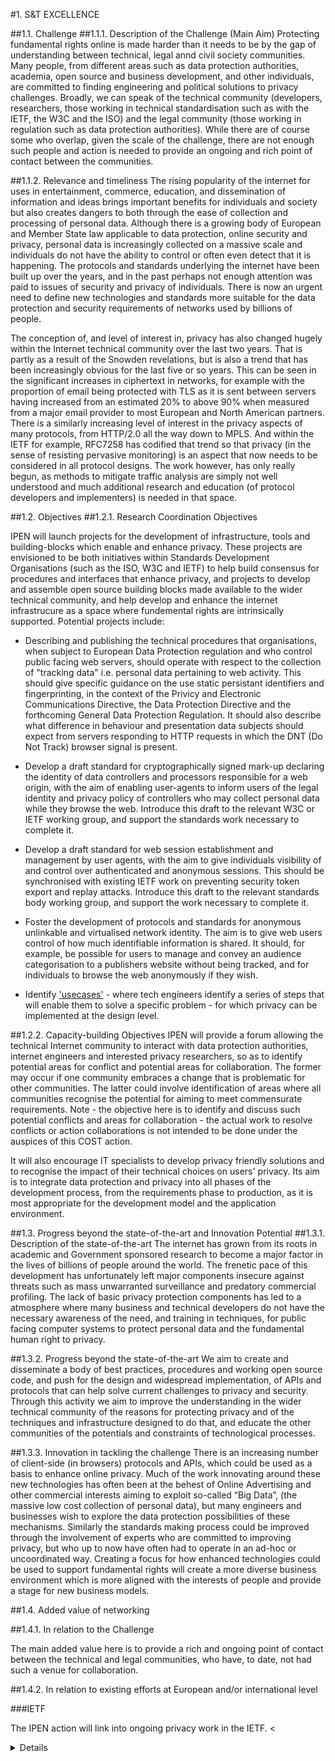#1.	S&T EXCELLENCE

##1.1.	Challenge 
##1.1.1.	Description of the Challenge (Main Aim)
Protecting fundamental rights online is made harder than it needs to be by the gap of understanding between technical, legal annd civil society communities.
Many people, from different areas such as data protection authorities, academia, open source and business development, and other individuals, are committed to finding engineering and political solutions to privacy challenges. Broadly, we can speak of the technical community (developers, researchers, those working in technical standardisation such as with the IETF, the W3C and the ISO) and the legal community (those working in regulation such as data protection authorities). While there are of course some who overlap, given the scale of the challenge, there are not enough such people and action is needed to provide an ongoing and rich point of contact between the communities.


##1.1.2.	Relevance and timeliness
The rising popularity of the internet for uses in entertainment, commerce, education, and dissemination of information and ideas brings important benefits for individuals and society but also creates dangers to both through the ease of collection and processing of personal data. Although there is a growing body of European and Member State law applicable to data protection, online security and privacy, personal data is increasingly collected on a massive scale and individuals do not have the ability to control or often even detect that it is happening. The protocols and standards underlying the internet have been built up over the years, and in the past perhaps not enough attention was paid to issues of security and privacy of individuals. There is now an urgent need to define new technologies and standards more suitable for the data protection and security requirements of networks used by billions of people.

The conception of, and level of interest in, privacy has also changed hugely within the Internet technical community over the last two years. That is partly as a result of the Snowden revelations, but is also a trend that has been increasingly obvious for the last five or so years. This can be seen in the significant increases in ciphertext in networks, for example with the proportion of email being protected with TLS as it is sent between servers having increased from an estimated 20% to above 90% when measured from a major email provider to most European and North American partners. There is a similarly increasing level of interest in the privacy aspects of many protocols, from HTTP/2.0 all the way down to MPLS. And within the IETF for example, RFC7258 has codified that trend so that privacy (in the sense of resisting pervasive monitoring) is an aspect that now needs to be considered in all protocol designs. The work however, has only really begun, as methods to mitigate traffic analysis are simply not well understood and much additional research and education (of protocol developers and implementers) is needed in that space. 



##1.2.	Objectives
##1.2.1.	Research Coordination Objectives

IPEN will launch projects for the development of infrastructure, tools and building-blocks which enable and enhance privacy. 
These projects are envisioned to be both initiatives within Standards Development Organisations (such as the ISO, W3C and IETF) to help build consensus for procedures and interfaces that enhance privacy, and projects to develop and assemble open source building blocks made available to the wider technical community, and help develop and enhance the internet infrastrucure as a space where fundemental rights are intrinsically supported. Potential projects include:
  - Describing and publishing the technical procedures that organisations, when subject to European Data Protection regulation and who control public facing web servers, should operate with respect to the collection of "tracking data" i.e. personal data pertaining to web activity. This should give specific guidance on the use static persistant identifiers and fingerprinting, in the context of the Privicy and Electronic Communications Directive, the Data Protection Directive and the forthcoming General Data Protection Regulation.  It should also describe what difference in behaviour and presentation data subjects should expect from servers responding to HTTP requests in which the DNT (Do Not Track) browser signal is present. 
    
  - Develop a draft standard for cryptographically signed mark-up declaring the identity of data controllers and processors responsible for a web origin, with the aim of enabling user-agents to inform users of the legal identity and privacy policy of controllers who may collect personal data while they browse the web. Introduce this draft to the relevant W3C or IETF working group, and support the standards work necessary to complete it. 

  - Develop a draft standard for web session establishment and management by user agents, with the aim to give individuals visibility of and control over authenticated and anonymous sessions. This should be synchronised with existing IETF work on preventing security token export and replay attacks. Introduce this draft to the relevant standards body working group, and support the work necessary to complete it.
        
  - Foster the development of protocols and standards for anonymous unlinkable and virtualised network identity. The aim is to give web users control of how much identifiable information is shared. It should, for example, be possible for users to manage and convey an audience categorisation to a publishers website without being tracked, and for    individuals to browse the web anonymously if they wish. 

  - Identify ['usecases'](http://www.techopedia.com/definition/25813/use-case) - where tech engineers identify a series of steps that will enable them to solve a specific problem - for which privacy can be implemented at the design level.
    





##1.2.2.	Capacity-building Objectives
IPEN will provide a forum allowing the technical Internet community to interact with data protection authorities, internet engineers and interested privacy researchers, so as to identify potential areas for conflict and potential areas for collaboration. The former may occur if one community embraces a change that is problematic for other communities. The latter could involve identification of areas where all communities recognise the potential for aiming to meet commensurate requirements. Note - the objective here is to identify and discuss such potential conflicts and areas for collaboration - the actual work to resolve conflicts or action collaborations is not intended to be done under the auspices of this COST action.

It will also encourage IT specialists to develop privacy friendly solutions and to recognise the impact of their technical choices on users' privacy. Its aim is to integrate data protection and privacy into all phases of the development process, from the requirements phase to production, as it is most appropriate for the development model and the application environment.

##1.3.	Progress beyond the state-of-the-art and Innovation Potential 
##1.3.1.	Description of the state-of-the-art
The internet has grown from its roots in academic and Government sponsored research to become a major factor in the lives of billions of people around the world. The frenetic pace of this development has unfortunately left major components insecure against threats such as mass unwarranted surveillance and predatory commercial profiling. The lack of basic privacy protection components has led to a atmosphere where many business and technical developers do not have the necessary awareness of the need, and training in techniques, for public facing computer systems to protect personal data and the fundamental human right to privacy. 

##1.3.2.	Progress beyond the state-of-the-art
We aim to create and disseminate a body of best practices, procedures and working open source code, and push for the design and widespread implementation, of APIs and protocols that can help solve current challenges to privacy and security. Through this activity we aim to improve the understanding in the wider technical community of the reasons for protecting privacy and of the techniques and infrastructure designed to do that, and educate the other communities of the potentials and constraints of technological processes.  

##1.3.3.	Innovation in tackling the challenge
There is an increasing number of client-side (in browsers) protocols and APIs, which could be used as a basis to enhance online privacy. Much of the work innovating around these new technologies has often been at the behest of Online Advertising and other commercial interests aiming to exploit so-called “Big Data”, (the massive low cost collection of personal data), but many engineers and businesses wish to explore the data protection possibilities of these mechanisms. Similarly the standards making process could be improved through the involvement of experts who are committed to improving privacy, but who up to now have often had to operate in an ad-hoc or uncoordinated way. Creating a focus for how enhanced technologies could be used to support fundamental rights will create a more diverse business environment which is more aligned with the interests of people and provide a stage for new business models.

##1.4.	Added value of networking 

##1.4.1.	In relation to the Challenge

The main added value here is to provide a rich and ongoing point of contact between the technical and legal communities, who have, to date, not had such a venue for collaboration.


##1.4.2.	In relation to existing efforts at European and/or international level

###IETF

The IPEN action will link into ongoing privacy work in the IETF. <<details tbd>>




#2.	IMPACT

##2.1.	Expected Impact 
##2.1.1.	Short-term and long-term scientific, technological, and/or socioeconomic impacts

###Short Term Impact
A single document describing a common European wide approach to the collection and use of tracking data would give millions of companies with public facing websites legal surety. The considerable body of European privacy and data protection law would begin to be seen by individuals as a valuable aid to protecting them from non-consensual profiling and not, as it is often portrayed, as bureaucracy acting as an impenetrable smokescreen. 

###Long Term Impact
In the longer term the availability and standardisation of privacy and security supporting APIs and procedures will create an environment in Europe for technical and business innovation around new business models, which no longer need  conflict with the fundamental rights of individuals. The internet can take on its promised character to enhance democracy, build civilised values and foster a healthy and widely trusted business economy.

##2.2.	Measures to Maximise Impact
##2.2.1.	Plan for involving the most relevant stakeholders 
Text

##2.2.2.	Dissemination and/or Exploitation Plan 
Text

##2.3.	Potential for Innovation versus Risk Level 
##2.3.1.	Potential for scientific, technological and/or socioeconomic innovation breakthroughs
Text


#3.	IMPLEMENTATION

##3.1.	Description of the Work Plan
##3.1.1.	Description of Working Groups – Provide for each WG the Objectives, Tasks, Milestones and Deliverables.
##3.1.1.1  Standards Body Coordination and Support Working Group.
###3.1.1.1.1  Objectives.
The main job of this Working Group is to coordinate and support privacy and security enabling activities in the Standards Development Organisations.
###3.1.1.1.2  Tasks.
Organise regular web conferencing and face-to-face meetings for anyone committed to building support for online privacy in international standards.

###3.1.1.1.3  Milestones
- Agree the “Tracking  Data and User Consent Signal Compliance” document within the Working Group.
- Achieve consensus support for it from European DPAs, the Article 29 Working Party and the office of the European Data   Protection Supervisor.

###3.1.1.1.1.4  Deliverables
The “Tracking  Data and User Consent Signal Compliance” document hosted and maintained on the public web.

##3.1.1.2  Innovation and Research Working Group.
###3.1.1.2.1  Objectives.
This Working Group will co-ordinate the work in academia and private business developing new tools, protocols, open source code, guidelines and infrastructure to support data protection and online privacy.

###3.1.1.2.2  Tasks.
Organise regular web conferencing and face-to-face meetings to encourage communications between technical developers in academia and business, and other communities in civil society and the public sector also committed to data protection principles.

###3.1.1.2.3  Milestones
###3.1.1.2.4  Deliverables
##3.1.1.3  Education and Outreach Working Group
###3.1.1.3.1  Objectives.
The group will ensure that IPEN activities and Privacy-By-Design principals are communicated to the wider public and business communities. It will approach any business committed to data protection and privacy principals to encourage their involvement with IPEN. It will coordinate the supply of technical advice relevant to online privacy, data protection and security to institutions such as the European Commission and Parliament.

###3.1.1.3.2  Tasks.
###3.1.1.3.3  Milestones
###3.1.1.3.4  Deliverables
##3.1.1.4 Governance and Transparency Working Group
###3.1.1.4.1  Objectives.
The main task of this group is to ensure that the other Working Groups and the administrative function operate in line with ethical principles, operational efficiency and European law. It will consist of representatives from each Participant and Working Group as well as from the European Data Protection Supervisor’s office and the Article29 Working Party. Representatives from the European Parliament and Commission will also be invited. As far as is feasible enough members will be appointed to attain a 1:1 gender balance, with a target of least 40% of the under-represented sex, in line with the European Commission’s [“Strategy for equality between women and men 2010-2015”](http://ec.europa.eu/social/BlobServlet?docId=6568&langId=en)

###3.1.1.4.2  Tasks.
###3.1.1.4.3  Milestones
###3.1.1.4.4  Deliverables

##3.1.2.	GANTT Diagram 

##3.1.3.	PERT (optional)

##3.1.4.	Risk and Contingency Plans
Text

##3.2.	Management structures and procedures
Text

##3.3.	Network as a whole
Text
